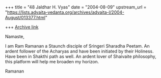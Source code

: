 +++
title = "48 Jaldhar H. Vyas"
date = "2004-08-09"
upstream_url = "https://lists.advaita-vedanta.org/archives/advaita-l/2004-August/013377.html"

+++
[Archive link](https://lists.advaita-vedanta.org/archives/advaita-l/2004-August/013377.html)

Namaste,

I am Ram Ramanan a Staunch disciple of Sringeri Sharadha Peetam.  An
ardent follower of the Acharyas and have been initiated by their Holiness.
Have been in Shakthi path as well.  An ardent lover of Shaivaite
philosophy, this platform will help me broaden my horizon.

Ramanan


